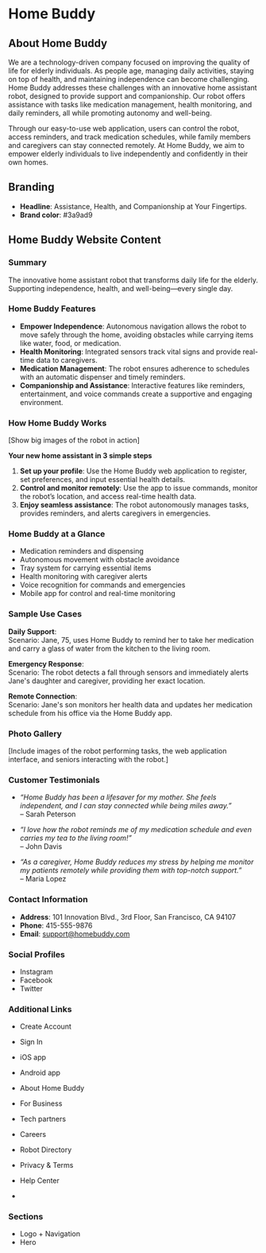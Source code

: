 # Home Buddy

## About Home Buddy

We are a technology-driven company focused on improving the quality of life for elderly individuals. As people age, managing daily activities, staying on top of health, and maintaining independence can become challenging. Home Buddy addresses these challenges with an innovative home assistant robot, designed to provide support and companionship. Our robot offers assistance with tasks like medication management, health monitoring, and daily reminders, all while promoting autonomy and well-being.

Through our easy-to-use web application, users can control the robot, access reminders, and track medication schedules, while family members and caregivers can stay connected remotely. At Home Buddy, we aim to empower elderly individuals to live independently and confidently in their own homes.

## Branding

- **Headline**: Assistance, Health, and Companionship at Your Fingertips.
- **Brand color**: #3a9ad9

## Home Buddy Website Content

### Summary

The innovative home assistant robot that transforms daily life for the elderly. Supporting independence, health, and well-being—every single day.

### Home Buddy Features

- **Empower Independence**: Autonomous navigation allows the robot to move safely through the home, avoiding obstacles while carrying items like water, food, or medication.
- **Health Monitoring**: Integrated sensors track vital signs and provide real-time data to caregivers.
- **Medication Management**: The robot ensures adherence to schedules with an automatic dispenser and timely reminders.
- **Companionship and Assistance**: Interactive features like reminders, entertainment, and voice commands create a supportive and engaging environment.

### How Home Buddy Works

[Show big images of the robot in action]

**Your new home assistant in 3 simple steps**

1. **Set up your profile**: Use the Home Buddy web application to register, set preferences, and input essential health details.
2. **Control and monitor remotely**: Use the app to issue commands, monitor the robot’s location, and access real-time health data.
3. **Enjoy seamless assistance**: The robot autonomously manages tasks, provides reminders, and alerts caregivers in emergencies.

### Home Buddy at a Glance

- Medication reminders and dispensing
- Autonomous movement with obstacle avoidance
- Tray system for carrying essential items
- Health monitoring with caregiver alerts
- Voice recognition for commands and emergencies
- Mobile app for control and real-time monitoring

### Sample Use Cases

**Daily Support**:  
Scenario: Jane, 75, uses Home Buddy to remind her to take her medication and carry a glass of water from the kitchen to the living room.

**Emergency Response**:  
Scenario: The robot detects a fall through sensors and immediately alerts Jane's daughter and caregiver, providing her exact location.

**Remote Connection**:  
Scenario: Jane's son monitors her health data and updates her medication schedule from his office via the Home Buddy app.

### Photo Gallery

[Include images of the robot performing tasks, the web application interface, and seniors interacting with the robot.]

### Customer Testimonials

- _“Home Buddy has been a lifesaver for my mother. She feels independent, and I can stay connected while being miles away.”_  
  – Sarah Peterson

- _“I love how the robot reminds me of my medication schedule and even carries my tea to the living room!”_  
  – John Davis

- _“As a caregiver, Home Buddy reduces my stress by helping me monitor my patients remotely while providing them with top-notch support.”_  
  – Maria Lopez

### Contact Information

- **Address**: 101 Innovation Blvd., 3rd Floor, San Francisco, CA 94107
- **Phone**: 415-555-9876
- **Email**: support@homebuddy.com

### Social Profiles

- Instagram
- Facebook
- Twitter

### Additional Links

- Create Account
- Sign In
- iOS app
- Android app

- About Home Buddy
- For Business
- Tech partners
- Careers

- Robot Directory
- Privacy & Terms
- Help Center

-

### Sections

- Logo + Navigation
- Hero
